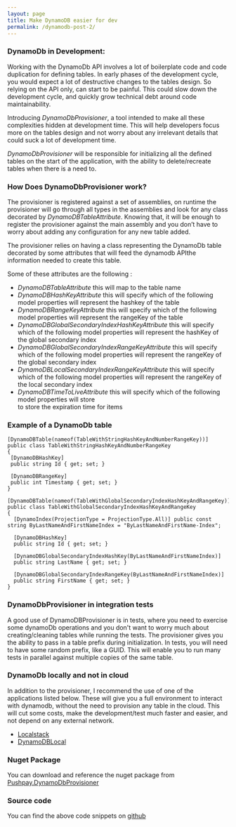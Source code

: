 ```yaml
---
layout: page
title: Make DynamoDB easier for dev
permalink: /dynamodb-post-2/
---
```


### DynamoDb in Development:

Working with the DynamoDb API involves a lot of boilerplate code and code duplication for defining tables. 
In early phases of the development cycle, you would expect a lot of destructive changes to the tables design. So relying on the API only, can start to be painful.
This could slow down the development cycle, and quickly grow technical debt around code maintainability.

Introducing _DynamoDbProvisioner_, a tool intended to make all these complexities hidden at development time. This will help developers focus more on the tables design and not worry about any irrelevant details that could suck a lot of development time.

_DynamoDbProvisioner_ will be responsible for initializing  all the defined tables on the start of the application, with the ability to delete/recreate tables when there is a need to.

### How Does DynamoDbProvisioner work?

The provisioner is registered against a set of assemblies, on runtime the provisioner will go through all types in the assemblies and look for any class decorated by _DynamoDBTableAttribute_. Knowing that, it will be enough to register the provisioner against the main assembly and you don’t have to worry about adding any configuration for any new table added.

The provisioner relies on having a class representing the DynamoDb table decorated by some attributes that will feed the dynamodb APIthe information needed to create this table.

Some of these attributes are the following :
- _DynamoDBTableAttribute_ this will map to the table name
- _DynamoDBHashKeyAttribute_ this will specify which of the following model properties will represent the hashkey of the table
- _DynamoDBRangeKeyAttribute_ this will specify which of the following model properties will represent the rangeKey of the table
- _DynamoDBGlobalSecondaryIndexHashKeyAttribute_ this will specify which of the following model properties will represent the hashKey of the global secondary index
- _DynamoDBGlobalSecondaryIndexRangeKeyAttribute_ this will specify which of the following model properties will represent the rangeKey of the global secondary index
- _DynamoDBLocalSecondaryIndexRangeKeyAttribute_
this will specify which of the following model properties will represent the rangeKey of the local secondary index
- _DynamoDBTimeToLiveAttribute_ this will specify which of the following model properties will store  
to store the expiration time for items

### Example of a DynamoDb table
 ```
[DynamoDBTable(nameof(TableWithStringHashKeyAndNumberRangeKey))]
public class TableWithStringHashKeyAndNumberRangeKey
{
  [DynamoDBHashKey]
  public string Id { get; set; }

  [DynamoDBRangeKey]
  public int Timestamp { get; set; }
}
```

```
[DynamoDBTable(nameof(TableWithGlobalSecondaryIndexHashKeyAndRangeKey))]
public class TableWithGlobalSecondaryIndexHashKeyAndRangeKey
{
  [DynamoIndex(ProjectionType = ProjectionType.All)] public const string ByLastNameAndFirstNameIndex = "ByLastNameAndFirstName-Index";

  [DynamoDBHashKey]
  public string Id { get; set; }

  [DynamoDBGlobalSecondaryIndexHashKey(ByLastNameAndFirstNameIndex)]
  public string LastName { get; set; }

  [DynamoDBGlobalSecondaryIndexRangeKey(ByLastNameAndFirstNameIndex)]
  public string FirstName { get; set; }
}
```

### DynamoDbProvisioner in integration tests

A good use of DynamoDBProvisioner is in tests, where you need to exercise some dynamoDb operations and you don't want to worry much about creating/cleaning tables while running the tests.
The provisioner gives you the ability to pass in a table prefix during initialization. In tests, you will need to have some random prefix, like a GUID. This will enable you to run many tests in parallel against multiple copies of the same table. 

### DynamoDb locally and not in cloud

In addition to the provisioner, I recommend the use of one of the applications listed below. These will give you a full environment to interact with dynamodb, without the need to provision any table in the cloud. This will cut some costs, make the development/test much faster and easier, and not depend on any external network.

- [Localstack](https://github.com/localstack/localstack)
- [DynamoDBLocal](https://docs.aws.amazon.com/amazondynamodb/latest/developerguide/DynamoDBLocal.html)
  
### Nuget Package
You can download and reference the nuget package from [Pushpay.DynamoDbProvisioner](https://www.nuget.org/packages?q=Pushpay.DynamoDbProvisioner)

### Source code 
You can find the above code snippets on [github](https://github.com/pushpay-labs/dynamodb-provisioner)

